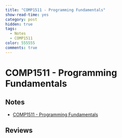 ```yaml
---
title: "COMP1511 - Programming Fundamentals"
show-read-time: yes
category: post
hidden: true
tags:
  - Notes
  - COMP1511
color: 555555
comments: true
---
```


# COMP1511 - Programming Fundamentals
## Notes
-   <a href="https://pepper-field-528.notion.site/COMP1511-Programming-Fundamentals-00e0ec6053ce4cd5ad57935a3ef73123">COMP1511 - Programming Fundamentals</a>

## Reviews

 












